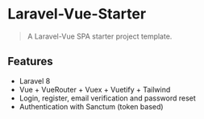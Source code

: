 # Laravel-Vue-Starter

> A Laravel-Vue SPA starter project template.

## Features

-   Laravel 8
-   Vue + VueRouter + Vuex + Vuetify + Tailwind
-   Login, register, email verification and password reset
-   Authentication with Sanctum (token based)
